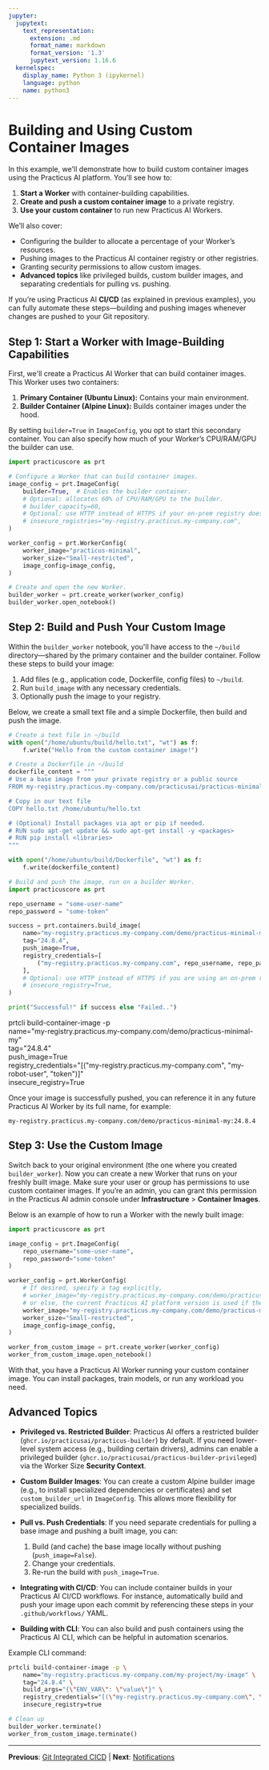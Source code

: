 ```yaml
---
jupyter:
  jupytext:
    text_representation:
      extension: .md
      format_name: markdown
      format_version: '1.3'
      jupytext_version: 1.16.6
  kernelspec:
    display_name: Python 3 (ipykernel)
    language: python
    name: python3
---
```


# Building and Using Custom Container Images

In this example, we'll demonstrate how to build custom container images using the Practicus AI platform. You’ll see how to:

1. **Start a Worker** with container-building capabilities.
2. **Create and push a custom container image** to a private registry.
3. **Use your custom container** to run new Practicus AI Workers.

We’ll also cover:

- Configuring the builder to allocate a percentage of your Worker’s resources.
- Pushing images to the Practicus AI container registry or other registries.
- Granting security permissions to allow custom images.
- **Advanced topics** like privileged builds, custom builder images, and separating credentials for pulling vs. pushing.

If you’re using Practicus AI **CI/CD** (as explained in previous examples), you can fully automate these steps—building and pushing images whenever changes are pushed to your Git repository.



## Step 1: Start a Worker with Image-Building Capabilities

First, we'll create a Practicus AI Worker that can build container images. This Worker uses two containers:

1. **Primary Container (Ubuntu Linux):** Contains your main environment.
2. **Builder Container (Alpine Linux):** Builds container images under the hood.

By setting `builder=True` in `ImageConfig`, you opt to start this secondary container. You can also specify how much of your Worker’s CPU/RAM/GPU the builder can use.


```python
import practicuscore as prt

# Configure a Worker that can build container images.
image_config = prt.ImageConfig(
    builder=True,  # Enables the builder container.
    # Optional: allocates 60% of CPU/RAM/GPU to the builder.
    # builder_capacity=60,
    # Optional: use HTTP instead of HTTPS if your on-prem registry doesn't support HTTPS
    # insecure_registries="my-registry.practicus.my-company.com",
)

worker_config = prt.WorkerConfig(
    worker_image="practicus-minimal",
    worker_size="Small-restricted",
    image_config=image_config,
)

# Create and open the new Worker.
builder_worker = prt.create_worker(worker_config)
builder_worker.open_notebook()
```

## Step 2: Build and Push Your Custom Image

Within the `builder_worker` notebook, you'll have access to the `~/build` directory—shared by the primary container and the builder container. Follow these steps to build your image:

1. Add files (e.g., application code, Dockerfile, config files) to `~/build`.
2. Run `build_image` with any necessary credentials.
3. Optionally push the image to your registry.

Below, we create a small text file and a simple Dockerfile, then build and push the image.


```python
# Create a text file in ~/build
with open("/home/ubuntu/build/hello.txt", "wt") as f:
    f.write("Hello from the custom container image!")
```

```python
# Create a Dockerfile in ~/build
dockerfile_content = """
# Use a base image from your private registry or a public source
FROM my-registry.practicus.my-company.com/practicusai/practicus-minimal:24.8.4

# Copy in our text file
COPY hello.txt /home/ubuntu/hello.txt

# (Optional) Install packages via apt or pip if needed.
# RUN sudo apt-get update && sudo apt-get install -y <packages>
# RUN pip install <libraries>
"""

with open("/home/ubuntu/build/Dockerfile", "wt") as f:
    f.write(dockerfile_content)
```

```python
# Build and push the image, run on a builder Worker.
import practicuscore as prt

repo_username = "some-user-name"
repo_password = "some-token"

success = prt.containers.build_image(
    name="my-registry.practicus.my-company.com/demo/practicus-minimal-my",
    tag="24.8.4",
    push_image=True,
    registry_credentials=[
        ("my-registry.practicus.my-company.com", repo_username, repo_password),
    ],
    # Optional: use HTTP instead of HTTPS if you are using an on-prem registry and haven't installed certificates to the builder image.
    # insecure_registry=True,
)

print("Successful!" if success else "Failed..")
```

<!-- #raw -->
prtcli build-container-image -p \
    name="my-registry.practicus.my-company.com/demo/practicus-minimal-my" \
    tag="24.8.4" \
    push_image=True \
    registry_credentials="[(\"my-registry.practicus.my-company.com\", \"my-robot-user\", \"token\")]" \
    insecure_registry=True

<!-- #endraw -->

Once your image is successfully pushed, you can reference it in any future Practicus AI Worker by its full name, for example:

```
my-registry.practicus.my-company.com/demo/practicus-minimal-my:24.8.4
```



## Step 3: Use the Custom Image

Switch back to your original environment (the one where you created `builder_worker`). Now you can create a new Worker that runs on your freshly built image. Make sure your user or group has permissions to use custom container images. If you’re an admin, you can grant this permission in the Practicus AI admin console under **Infrastructure** > **Container Images**.

Below is an example of how to run a Worker with the newly built image:


```python
import practicuscore as prt

image_config = prt.ImageConfig(
    repo_username="some-user-name",
    repo_password="some-token"
)

worker_config = prt.WorkerConfig(
    # If desired, specify a tag explicitly, 
    # worker_image="my-registry.practicus.my-company.com/demo/practicus-minimal-my:24.8.4",
    # or else, the current Practicus AI platform version is used if the tag is omitted.
    worker_image="my-registry.practicus.my-company.com/demo/practicus-minimal-my",
    worker_size="Small-restricted",
    image_config=image_config,
)

worker_from_custom_image = prt.create_worker(worker_config)
worker_from_custom_image.open_notebook()
```

With that, you have a Practicus AI Worker running your custom container image. You can install packages, train models, or run any workload you need.


<!-- #region -->
## Advanced Topics

- **Privileged vs. Restricted Builder**: Practicus AI offers a restricted builder (`ghcr.io/practicusai/practicus-builder`) by default. If you need lower-level system access (e.g., building certain drivers), admins can enable a privileged builder (`ghcr.io/practicusai/practicus-builder-privileged`) via the Worker Size **Security Context**.

- **Custom Builder Images**: You can create a custom Alpine builder image (e.g., to install specialized dependencies or certificates) and set `custom_builder_url` in `ImageConfig`. This allows more flexibility for specialized builds.

- **Pull vs. Push Credentials**: If you need separate credentials for pulling a base image and pushing a built image, you can:
  1. Build (and cache) the base image locally without pushing (`push_image=False`).
  2. Change your credentials.
  3. Re-run the build with `push_image=True`.

- **Integrating with CI/CD**: You can include container builds in your Practicus AI CI/CD workflows. For instance, automatically build and push your image upon each commit by referencing these steps in your `.github/workflows/` YAML.

- **Building with CLI**: You can also build and push containers using the Practicus AI CLI, which can be helpful in automation scenarios.

Example CLI command:
```bash
prtcli build-container-image -p \
    name="my-registry.practicus.my-company.com/my-project/my-image" \
    tag="24.8.4" \
    build_args="{\"ENV_VAR\": \"value\"}" \
    registry_credentials="[(\"my-registry.practicus.my-company.com\", \"my-robot-user\", \"token\")]" \
    insecure_registry=true
```

<!-- #endregion -->

```python
# Clean up
builder_worker.terminate()
worker_from_custom_image.terminate()
```


---

**Previous**: [Git Integrated CICD](git-integrated-cicd.md) | **Next**: [Notifications](notifications.md)
